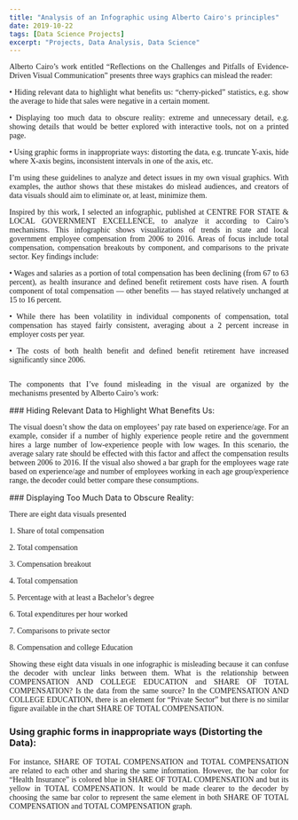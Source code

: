 ```yaml
---
title: "Analysis of an Infographic using Alberto Cairo's principles"
date: 2019-10-22
tags: [Data Science Projects]
excerpt: "Projects, Data Analysis, Data Science"
---
```

<p style="text-align: justify;font-family: none;">Alberto Cairo’s work entitled “Reflections on the Challenges and Pitfalls of Evidence-Driven Visual Communication” presents three ways graphics can mislead the reader:</p>
<p style="text-align: justify;font-family: none;">•	Hiding relevant data to highlight what benefits us: “cherry-picked” statistics, e.g. show the average to hide that sales were negative in a certain moment.</p>
<p style="text-align: justify;font-family: none;">•	Displaying too much data to obscure reality: extreme and unnecessary detail, e.g. showing details that would be better explored with interactive tools, not on a printed page.</p>
<p style="text-align: justify;font-family: none;">•	Using graphic forms in inappropriate ways: distorting the data, e.g. truncate Y-axis, hide where X-axis begins, inconsistent intervals in one of the axis, etc.</p>
<p style="text-align: justify;font-family: none;">I’m using these guidelines to analyze and detect issues in my own visual graphics. With examples, the author shows that these mistakes do mislead audiences, and creators of data visuals should aim to eliminate or, at least, minimize them.</p>
<p style="text-align: justify;font-family: none;">Inspired by this work, I selected an infographic, published at CENTRE FOR STATE & LOCAL GOVERNMENT EXCELLENCE, to analyze it according to Cairo’s mechanisms. This infographic shows visualizations of trends in state and local government employee compensation from 2006 to 2016. Areas of focus include total compensation, compensation breakouts by component, and comparisons to the private sector. Key findings include:</p>
<p style="text-align: justify;font-family: none;">•	Wages and salaries as a portion of total compensation has been declining (from 67 to 63 percent), as health insurance and defined benefit retirement costs have risen. A fourth component of total compensation — other benefits — has stayed relatively unchanged at 15 to 16 percent.</p>
<p style="text-align: justify;font-family: none;">•	While there has been volatility in individual components of compensation, total compensation has stayed fairly consistent, averaging about a 2 percent increase in employer costs per year.</p>
<p style="text-align: justify;font-family: none;">•	The costs of both health benefit and defined benefit retirement have increased significantly since 2006.</p>
<img src="{{site.url}}{{site.baseurl}}/images/InfoGraphic.jpg" alt=""> 
<p style="text-align: justify;font-family: none;">The components that I’ve found misleading in the visual are organized by the mechanisms presented by Alberto Cairo’s work:</p>
### Hiding Relevant Data to Highlight What Benefits Us:
<p style="text-align: justify;font-family: none;">The visual doesn’t show the data on employees’ pay rate based on experience/age. For an example, consider if a number of highly experience people retire and the government hires a large number of low-experience people with low wages. In this scenario, the average salary rate should be effected with this factor and affect the compensation results between 2006 to 2016. If the visual also showed a bar graph for the employees wage rate based on experience/age and number of employees working in each age group/experience range, the decoder could better compare these consumptions.</p>
### Displaying Too Much Data to Obscure Reality:
<p style="text-align: justify;font-family: none;">There are eight data visuals presented</p>
<p style="text-align: justify;font-family: none;">1.	Share of total compensation</p>
<p style="text-align: justify;font-family: none;">2.	Total compensation</p>
<p style="text-align: justify;font-family: none;">3.	Compensation breakout</p>
<p style="text-align: justify;font-family: none;">4.	Total compensation</p>
<p style="text-align: justify;font-family: none;">5.	Percentage with at least a Bachelor’s degree</p>
<p style="text-align: justify;font-family: none;">6.	Total expenditures per hour worked</p>
<p style="text-align: justify;font-family: none;">7.	Comparisons to private sector</p>
<p style="text-align: justify;font-family: none;">8.	Compensation and college Education</p>
<p style="text-align: justify;font-family: none;">Showing these eight data visuals in one infographic is misleading because it can confuse the decoder with unclear links between them. What is the relationship between COMPENSATION AND COLLEGE EDUCATION and SHARE OF TOTAL COMPENSATION? Is the data from the same source? In the COMPENSATION AND COLLEGE EDUCATION, there is an element for “Private Sector” but there is no similar figure available in the chart SHARE OF TOTAL COMPENSATION.</p>

### Using graphic forms in inappropriate ways (Distorting the Data):
<p style="text-align: justify;font-family: none;">For instance, SHARE OF TOTAL COMPENSATION and TOTAL COMPENSATION are related to each other and sharing the same information. However, the bar color for “Health Insurance” is  colored blue in SHARE OF TOTAL COMPENSATION and but its yellow in TOTAL COMPENSATION. It would be made clearer to the decoder by choosing the same bar color to represent the same element in both SHARE OF TOTAL COMPENSATION and TOTAL COMPENSATION graph.</p>
